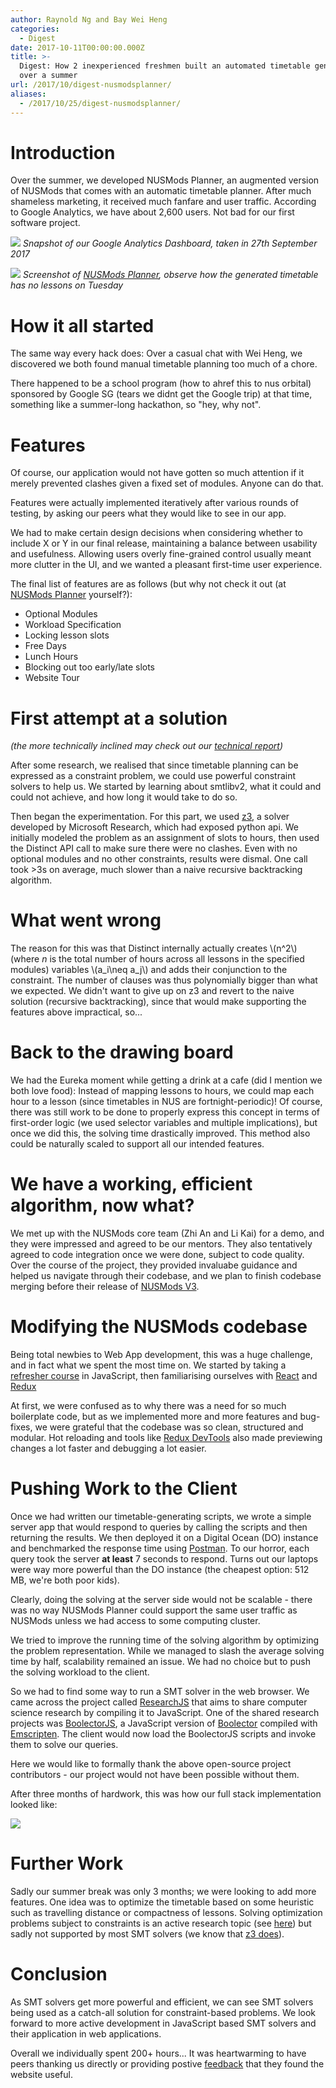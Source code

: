 ```yaml
---
author: Raynold Ng and Bay Wei Heng
categories:
  - Digest
date: 2017-10-11T00:00:00.000Z
title: >-
  Digest: How 2 inexperienced freshmen built an automated timetable generator
  over a summer
url: /2017/10/digest-nusmodsplanner/
aliases:
  - /2017/10/25/digest-nusmodsplanner/
---
```

# Introduction

Over the summer, we developed NUSMods Planner, an augmented version of NUSMods that comes with an automatic timetable planner. After much shameless marketing, it received much fanfare and user traffic. According to Google Analytics, we have about 2,600 users. Not bad for our first software project.

![](https://i.imgur.com/dIUcXfP.png)
*Snapshot of our Google Analytics Dashboard, taken in 27th September 2017*

![](https://i.imgur.com/WBm1NPGl.png)
*Screenshot of [NUSMods Planner](http://modsplanner.tk/), observe how the generated timetable has no lessons on Tuesday*


# How it all started

The same way every hack does: Over a casual chat with Wei Heng, we discovered we both found manual timetable planning too much of a chore.

There happened to be a school program (how to ahref this to nus orbital) sponsored by Google SG (tears we didnt get the Google trip) at that time, something like a summer-long hackathon, so "hey, why not".

# Features

Of course, our application would not have gotten so much attention if it merely prevented clashes given a fixed set of modules. Anyone can do that.

Features were actually implemented iteratively after various rounds of testing, by asking our peers what they would like to see in our app.

We had to make certain design decisions when considering whether to include X or Y in our final release, maintaining a balance between usability and usefulness. Allowing users overly fine-grained control usually meant more clutter in the UI, and we wanted a pleasant first-time user experience.

The final list of features are as follows (but why not check it out (at [NUSMods Planner](https://modsplanner.tk) yourself?):

- Optional Modules
- Workload Specification
- Locking lesson slots
- Free Days
- Lunch Hours
- Blocking out too early/late slots
- Website Tour

# First attempt at a solution

*(the more technically inclined may check out our [technical report](https://github.com/raynoldng/orbital-splashdown/blob/master/Splashdown_Technical_Report.pdf))*

After some research, we realised that since timetable planning can be expressed as a constraint problem, we could use powerful constraint solvers to help us. We started by learning about smtlibv2, what it could and could not achieve, and how long it would take to do so.

Then began the experimentation. For this part, we used [z3](https://github.com/Z3Prover/z3), a solver developed by Microsoft Research, which had exposed python api. We initially modeled the problem as an assignment of slots to hours, then used the Distinct API call to make sure there were no clashes. Even with no optional modules and no other constraints, results were dismal. One call took >3s on average, much slower than a naive recursive backtracking algorithm.

# What went wrong

The reason for this was that Distinct internally actually creates \\(n^2\\) (where $n$ is the total number of hours across all lessons in the specified modules) variables \\(a_i\neq a_j\\) and adds their conjunction to the constraint. The number of clauses was thus polynomially bigger than what we expected. We didn't want to give up on z3 and revert to the naive solution (recursive backtracking), since that would make supporting the features above impractical, so...


# Back to the drawing board

We had the Eureka moment while getting a drink at a cafe (did I mention we both love food): Instead of mapping lessons to hours, we could map each hour to a lesson (since timetables in NUS are fortnight-periodic)! Of course, there was still work to be done to properly express this concept in terms of first-order logic (we used selector variables and multiple implications), but once we did this, the solving time drastically improved. This method also could be naturally scaled to support all our intended features.

# We have a working, efficient algorithm, now what?

We met up with the NUSMods core team (Zhi An and Li Kai) for a demo, and they were impressed and agreed to be our mentors. They also tentatively agreed to code integration once we were done, subject to code quality. Over the course of the project, they provided invaluabe guidance and helped us navigate through their codebase, and we plan to finish codebase merging before their release of [NUSMods V3](https://v3.nusmods.com).

# Modifying the NUSMods codebase

Being total newbies to Web App development, this was a huge challenge, and in fact what we spent the most time on. We started by taking a [refresher course](https://learnxinyminutes.com/docs/javascript/) in JavaScript, then familiarising ourselves with [React](https://facebook.github.io/react/tutorial/tutorial.html) and [Redux](https://egghead.io/courses/getting-started-with-redux)

At first, we were confused as to why there was a need for so much boilerplate code, but as we implemented more and more features and bug-fixes, we were grateful that the codebase was so clean, structured and modular. Hot reloading and tools like [Redux DevTools](https://chrome.google.com/webstore/detail/redux-devtools/lmhkpmbekcpmknklioeibfkpmmfibljd?hl=en) also made previewing changes a lot faster and debugging a lot easier.


# Pushing Work to the Client

Once we had written our timetable-generating scripts, we wrote a simple server app that would respond to queries by calling the scripts and then returning the results. We then deployed it on a Digital Ocean (DO) instance and benchmarked the response time using [Postman](https://www.getpostman.com/). To our horror, each query took the server **at least** 7 seconds to respond. Turns out our laptops were way more powerful than the DO instance (the cheapest option: 512 MB, we're both poor kids).

Clearly, doing the solving at the server side would not be scalable - there was no way NUSMods Planner could support the same user traffic as NUSMods unless we had access to some computing cluster.

We tried to improve the running time of the solving algorithm by optimizing the problem representation. While we managed to slash the average solving time by half, scalability remained an issue. We had no choice but to push the solving workload to the client.

So we had to find some way to run a SMT solver in the web browser. We came across the project called [ResearchJS](http://jgalenson.github.io/research.js/) that aims to share computer science research by compiling it to JavaScript. One of the shared research projects was [BoolectorJS](https://jgalenson.github.io/research.js/demos/boolector.html), a JavaScript version of [Boolector](http://fmv.jku.at/boolector/) compiled with [Emscripten](https://github.com/kripken/emscripten). The client would now load the BoolectorJS scripts and invoke them to solve our queries.

Here we would like to formally thank the above open-source project contributors - our project would not have been possible without them.

After three months of hardwork, this was how our full stack implementation looked like:

![](https://i.imgur.com/PeFL2oe.png)

# Further Work

Sadly our summer break was only 3 months; we were looking to add more features. One idea was to optimize the timetable based on some heuristic such as travelling distance or compactness of lessons. Solving optimization problems subject to constraints is an active research topic (see [here](https://link.springer.com/chapter/10.1007/978-3-642-29700-7_23)) but sadly not supported by most SMT solvers (we know that [z3 does](https://www.microsoft.com/en-us/research/wp-content/uploads/2016/02/nbjorner-nuz.pdf)).

# Conclusion

As SMT solvers get more powerful and efficient, we can see SMT solvers being used as a catch-all solution for constraint-based problems. We look forward to more active development in JavaScript based SMT solvers and their application in web applications.

Overall we individually spent 200+ hours... It was heartwarming to have peers thanking us directly or providing postive [feedback](https://docs.google.com/forms/d/e/1FAIpQLScnDNgsB2K41EbWcDoMAyCmKRbwiB--Ih5t_E0r7Edf2VR_og/viewform) that they found the website useful.
